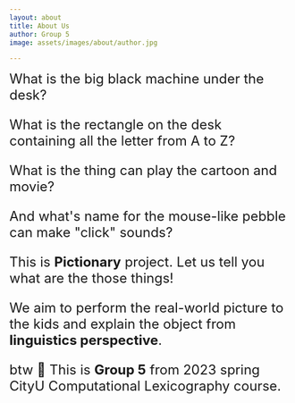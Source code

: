 ```yaml
---
layout: about
title: About Us
author: Group 5
image: assets/images/about/author.jpg

---
```


<font size = "5">What is the big black machine under the desk? 

What is the rectangle on the desk containing all the letter from A to Z? 

What is the thing can play the cartoon and movie? 

And what's name for the mouse-like pebble can make "click" sounds?

This is <B>Pictionary</B> project. Let us tell you what are the those things!

We aim to perform the real-world picture to the kids and explain the object from <B>linguistics perspective</B>.
 
btw 🥳 This is <B>Group 5</B> from 2023 spring CityU Computational Lexicography course. </font>